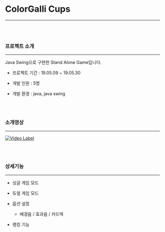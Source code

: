 # ColorGalli Cups
***

<br><br>

### 프로젝트 소개
***

Java Swing으로 구현한 Stand Alone Game입니다.

- 프로젝트 기간 : 19.05.09 ~ 19.05.30

- 개발 인원 : 5명

- 개발 환경 : java, java swing

<br><br>

### 소개영상
***

[![Video Label](http://img.youtube.com/vi/F6uuq8EpN8c/0.jpg)](https://www.youtube.com/watch?v=F6uuq8EpN8c&t=7s)


<br><br>

### 상세기능
***

- 싱글 게임 모드

- 듀얼 게임 모드

- 옵션 설정

  - 배경음 / 효과음 / 카드덱

- 랭킹 기능

